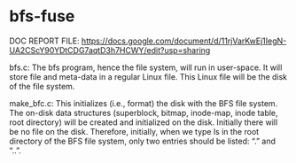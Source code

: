 # bfs-fuse

DOC REPORT FILE:
https://docs.google.com/document/d/11rjVarKwEj1IegN-UA2CScY90YDtCDG7aqtD3h7HCWY/edit?usp=sharing

bfs.c:
The bfs program, hence the file system, will run in user-space.
It will store file and meta-data in a regular Linux file.
This Linux file will be the disk of the file system.

make_bfc.c:
This initializes (i.e., format) the disk with the BFS file system. The on-disk data
structures (superblock, bitmap, inode-map, inode table, root directory) will
be created and initialized on the disk. Initially there will be no file on the
disk. Therefore, initially, when we type ls in the root directory of the BFS file
system, only two entries should be listed: “.” and “..”.
